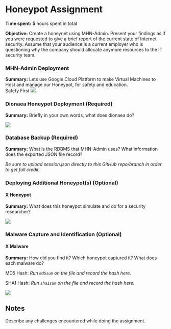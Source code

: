 # Honeypot Assignment

**Time spent:** **5** hours spent in total

**Objective:** Create a honeynet using MHN-Admin. Present your findings as if you were requested to give a brief report of the current state of Internet security. Assume that your audience is a current employer who is questioning why the company should allocate anymore resources to the IT security team.

### MHN-Admin Deployment

**Summary:** Lets use Google Cloud Platform to make Virtual Machines to Host and manage our Honeypot, for safety and education.
<br />
Safety First
<img src="mhn-admin.gif">

### Dionaea Honeypot Deployment (Required)

**Summary:** Briefly in your own words, what does dionaea do?

<img src="dionaea-honeypot.gif">

### Database Backup (Required) 

**Summary:** What is the RDBMS that MHN-Admin uses? What information does the exported JSON file record?

*Be sure to upload session.json directly to this GitHub repo/branch in order to get full credit.*

### Deploying Additional Honeypot(s) (Optional)

#### X Honeypot

**Summary:** What does this honeypot simulate and do for a security researcher?

<img src="x-honeypot.gif">

### Malware Capture and Identification (Optional)

#### X Malware

**Summary:** How did you find it? Which honeypot captured it? What does each malware do?

MD5 Hash: *Run `md5sum` on the file and record the hash here.*

SHA1 Hash: *Run `sha1sum` on the file and record the hash here.*

<img src="x-malware.gif">

## Notes

Describe any challenges encountered while doing the assignment.
